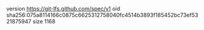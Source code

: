 version https://git-lfs.github.com/spec/v1
oid sha256:075a8114166c0875c6625312758040fc4514b3893f185452bc73ef5321875947
size 1168
